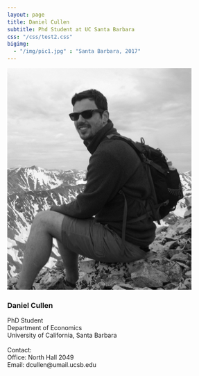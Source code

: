 ```yaml
---
layout: page
title: Daniel Cullen
subtitle: Phd Student at UC Santa Barbara
css: "/css/test2.css"
bigimg:
  - "/img/pic1.jpg" : "Santa Barbara, 2017"
---
```


<div class="left">
    <img src="/img/dcullen2.jpg" width="425"/>
</div>

<div class="right">
    <p>
        <h3>Daniel Cullen</h3> 
        <p>PhD Student<br> 
        Department of Economics<br>  
        University of California, Santa Barbara
        <br><br>
        Contact:<br> 
        Office: North Hall 2049<br>
        Email: dcullen@umail.ucsb.edu</p> 
    </p>
</div>
